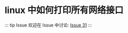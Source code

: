 # linux 中如何打印所有网络接口



::: tip Issue 
 欢迎在 Issue 中讨论: [Issue 31](https://github.com/shfshanyue/Daily-Question/issues/31) 
:::
